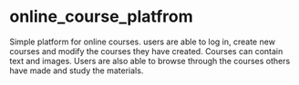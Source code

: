 # online_course_platfrom

Simple platform for online courses. users are able to log in, create new courses and modify the courses they have created. Courses can contain text and images. Users are also able to browse through the courses others have made and study the materials.
